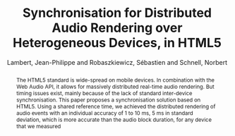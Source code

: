 --- 
title: "Synchronisation for Distributed Audio Rendering over Heterogeneous Devices, in HTML5" 
abstract: "The HTML5 standard is wide-spread on mobile devices. In combination with the Web Audio API, it allows for massively distributed real-time audio rendering. But timing issues exist, mainly because of the lack of standard inter-device synchronisation. This paper proposes a synchronisation solution based on HTML5. Using a shared reference time, we achieved the distributed rendering of audio events with an individual accuracy of 1 to 10 ms, 5 ms in standard deviation, which is more accurate than the audio block duration, for any device that we measured" 
address: "Atlanta, Georgia" 
author: "Lambert, Jean-Philippe and Robaszkiewicz, Sébastien and Schnell, Norbert"
webAuthor: "Jean-Philippe Lambert, Sébastien Robaszkiewicz, Norbert Schnell" 
booktitle: "Proceedings of the International Web Audio Conference" 
editor: "Freeman, Jason and Lerch, Alexander and Paradis, Matthew" 
month: "Proceedings of the International Web Audio Conference"
pages: "undefined" 
publisher: "Georgia Tech" 
series: "WAC '16"
type: "Paper"  
year: "2016" 
id: "2016_81" 
tags: year2016
media: https://smartech.gatech.edu/bitstream/handle/1853/54598/synchronisation_videostream.html?sequence=8&isAllowed=y 
pdflink: /_data/papers/pdf/2016/2016_81.pdf
ISSN: 2663-5844
---